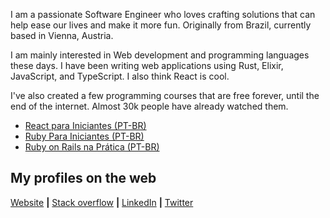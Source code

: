I am a passionate Software Engineer who loves crafting solutions that can help ease our lives and make it more fun. Originally from Brazil, currently based in Vienna, Austria.  
  
I am mainly interested in Web development and programming languages these days. I have been writing web applications using Rust, Elixir, JavaScript, and TypeScript. I also think React is cool.

I've also created a few programming courses that are free forever, until the end of the internet. Almost 30k people have already watched them.

- [React para Iniciantes (PT-BR)](https://www.udemy.com/course/react-para-iniciantes-free/)
- [Ruby Para Iniciantes (PT-BR)](https://www.udemy.com/course/ruby-para-iniciantes/)
- [Ruby on Rails na Prática (PT-BR)](https://www.udemy.com/course/ruby-on-rails-5-na-pratica/)

## My profiles on the web
[Website](https://bpaulino.com/) **|** [Stack overflow](https://stackoverflow.com/users/2301092/bruno-paulino?tab=profile) **|** [LinkedIn](https://www.linkedin.com/in/brunojppb/) **|** [Twitter](https://twitter.com/bpaulino0)
